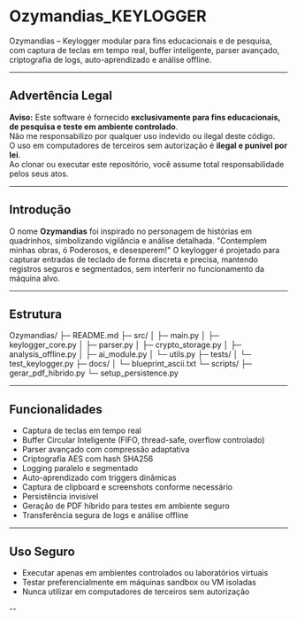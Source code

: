 # Ozymandias_KEYLOGGER
Ozymandias – Keylogger modular para fins educacionais e de pesquisa, com captura de teclas em tempo real, buffer inteligente, parser avançado, criptografia de logs, auto-aprendizado e análise offline.

---

## Advertência Legal

**Aviso:** Este software é fornecido **exclusivamente para fins educacionais, de pesquisa e teste em ambiente controlado**.  
Não me responsabilizo por qualquer uso indevido ou ilegal deste código.  
O uso em computadores de terceiros sem autorização é **ilegal e punível por lei**.  
Ao clonar ou executar este repositório, você assume total responsabilidade pelos seus atos.

---

## Introdução

O nome **Ozymandias** foi inspirado no personagem de histórias em quadrinhos, simbolizando vigilância e análise detalhada. "Contemplem minhas obras, ó Poderosos, e desesperem!"
O keylogger é projetado para capturar entradas de teclado de forma discreta e precisa, mantendo registros seguros e segmentados, sem interferir no funcionamento da máquina alvo.

---

## Estrutura

Ozymandias/
├─ README.md
├─ src/
│  ├─ main.py
│  ├─ keylogger_core.py
│  ├─ parser.py
│  ├─ crypto_storage.py
│  ├─ analysis_offline.py
│  ├─ ai_module.py
│  └─ utils.py
├─ tests/
│  └─ test_keylogger.py
├─ docs/
│  └─ blueprint_ascii.txt
└─ scripts/
   ├─ gerar_pdf_hibrido.py
   └─ setup_persistence.py

---

## Funcionalidades

- Captura de teclas em tempo real  
- Buffer Circular Inteligente (FIFO, thread-safe, overflow controlado)  
- Parser avançado com compressão adaptativa  
- Criptografia AES com hash SHA256  
- Logging paralelo e segmentado  
- Auto-aprendizado com triggers dinâmicas  
- Captura de clipboard e screenshots conforme necessário  
- Persistência invisível  
- Geração de PDF híbrido para testes em ambiente seguro  
- Transferência segura de logs e análise offline  

---

## Uso Seguro

- Executar apenas em ambientes controlados ou laboratórios virtuais  
- Testar preferencialmente em máquinas sandbox ou VM isoladas  
- Nunca utilizar em computadores de terceiros sem autorização  

--
